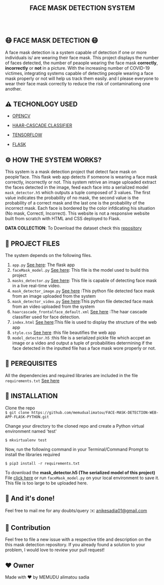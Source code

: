 <h2 align="center"> FACE MASK DETECTION SYSTEM  </h2>
<br><br>



## 😷 FACE MASK DETECTION  😷

A face mask detection is a system capable of detection if one or more individuals is/ are wearing their face mask. This project displays the number of faces detected, the number of peaople wearing the face mask **correctly**, **incorrectly** or **not** in a picture. 
With the increasing number of COVID-19 victimes, integrating systems capable of detecting people wearing a face mask properly or not will help us track them easily. and I please everyone to wear their face mask correctly to reduce the risk of contaminationg one another.


## ⚠️ TECHONLOGY USED

* [OPENCV](https://opencv.org/about/)

* [HAAR-CASCADE CLASSIFIER](https://docs.opencv.org/3.4/db/d28/tutorial_cascade_classifier.html)

* [TENSORFLOW](https://www.tensorflow.org/)

* [FLASK](https://en.wikipedia.org/wiki/Flask_(web_framework))



## ⚙️ HOW THE SYSTEM WORKS?

This system is a mask detection project that detect face mask on people'face. This flask web app detects if someone is wearing a face mask correctly, incorrectly or not.
This system retrive an image uploaded extract the faces detected in the image, feed each face into a serialized model `mask_detector.h5` which outputs a tuple composed of 3 values. The first value indicates the probability of no mask, the second value is the probability of a correct mask and the last one is the probability of the incorrect mask.
Each face is bordered by the color infdicating his situation (No mask, Correctl, Incorrect).
This website is not a responsive website built from scratch with HTML and CSS deployed to Flask.

**DATA COLLECTION**: To Download the dataset check this [repository](https://github.com/cabani/MaskedFace-Net)


## 🔗 PROJECT FILES

The system depends on the following files.

1. `app.py` [See here](https://github.com/memudualimatou/FACE-MASK-DETECTION-WEB-APP-FLASK-PYTHON/blob/main/app.py): The flask app
2. `faceMask_model.py` [See here](https://github.com/memudualimatou/FACE-MASK-DETECTION-WEB-APP-FLASK-PYTHON/blob/main/faceMask_model.py): This file is the model used to build this project
3. `masks_detector.py` [See here](https://github.com/memudualimatou/FACE-MASK-DETECTION-WEB-APP-FLASK-PYTHON/blob/main/AppStyle.css): This file is capable of detecting face mask in a live real-time video.
4. `mask_detector_image.py` [See here](https://github.com/memudualimatou/FACE-MASK-DETECTION-WEB-APP-FLASK-PYTHON/blob/main/mask_detector_image.py) :This python file detected face mask from an image uploaded from the system
5. `mask_detector_video.py` [See here](https://github.com/memudualimatou/FACE-MASK-DETECTION-WEB-APP-FLASK-PYTHON/blob/main/mask_detector_video.py):This python file detected face mask from an video uploaded from the system
6. `haarcascade_frontalface_default.xml` [See here](https://github.com/memudualimatou/FACE-MASK-DETECTION-WEB-APP-FLASK-PYTHON/blob/main/haarcascade_frontalface_default.xml) :The haar cascade classifier used for face detection.
7. `index.html` [See here](https://github.com/memudualimatou/FACE-MASK-DETECTION-WEB-APP-FLASK-PYTHON/blob/main/templates/index.html):This file is used to display the structure of the web app
8. `style.css` [See here](https://github.com/memudualimatou/FACE-MASK-DETECTION-WEB-APP-FLASK-PYTHON/blob/main/static/style.css) :this file beautifies the web app
9. `model_detector.h5` :this file is a serialized pickle file which accpet an image or a video and output a tuple of probabilities determining if the face detected in the inputted file has a face mask wore properly or not. 
 



## 🔑 PEREQUISITES

All the dependencies and required libraries are included in the file `requirements.txt` [See here](https://github.com/memudualimatou/FACE-MASK-DETECTION-WEB-APP-FLASK-PYTHON/blob/master/requirements.txt)


## 🚀 INSTALLATION

Clone the repo\
```$ git clone https://github.com/memudualimatou/FACE-MASK-DETECTION-WEB-APP-FLASK-PYTHON.git```


Change your directory to the cloned repo and create a Python virtual environment named 'test'

```$ mkvirtualenv test```


Now, run the following command in your Terminal/Command Prompt to install the libraries required

```$ pip3 install -r requirements.txt```


To download the **mask_detector.h5 (The serialized model of this project)** File [click here](https://bitbucket.org/memudu_alimatou/facial-recognition-opencv/src/master/) or run 
`faceMask_model.py` on your local environment to save it. This file is too large to be uploaded here.

## 👏 And it's done!
Feel free to mail me for any doubts/query ✉️ anikesadia01@gmail.com

##  🤝 Contribution
Feel free to file a new issue with a respective title and description on the this mask detection repository. If you already found a solution to your problem, I would love to review your pull request!

## ❤️ Owner
Made with ❤️  by MEMUDU alimatou sadia

